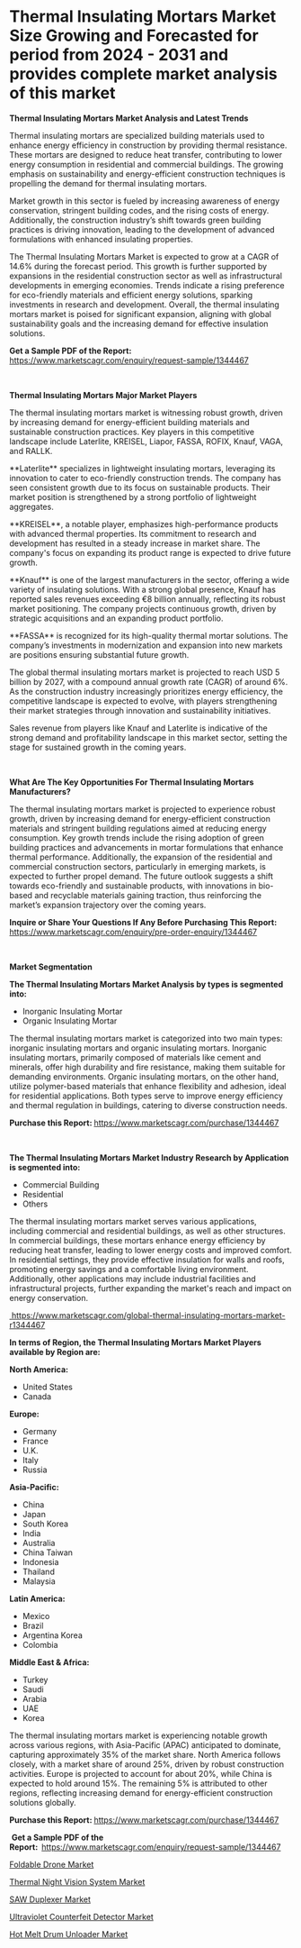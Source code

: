 <p><h1>Thermal Insulating Mortars Market Size Growing and Forecasted for period from 2024 - 2031 and provides complete market analysis of this market</h1></p><p><strong>Thermal Insulating Mortars Market Analysis and Latest Trends</strong></p>
<p><p>Thermal insulating mortars are specialized building materials used to enhance energy efficiency in construction by providing thermal resistance. These mortars are designed to reduce heat transfer, contributing to lower energy consumption in residential and commercial buildings. The growing emphasis on sustainability and energy-efficient construction techniques is propelling the demand for thermal insulating mortars. </p><p>Market growth in this sector is fueled by increasing awareness of energy conservation, stringent building codes, and the rising costs of energy. Additionally, the construction industry’s shift towards green building practices is driving innovation, leading to the development of advanced formulations with enhanced insulating properties. </p><p>The Thermal Insulating Mortars Market is expected to grow at a CAGR of 14.6% during the forecast period. This growth is further supported by expansions in the residential construction sector as well as infrastructural developments in emerging economies. Trends indicate a rising preference for eco-friendly materials and efficient energy solutions, sparking investments in research and development. Overall, the thermal insulating mortars market is poised for significant expansion, aligning with global sustainability goals and the increasing demand for effective insulation solutions.</p></p>
<p><strong>Get a Sample PDF of the Report:&nbsp;</strong> <a href="https://www.marketscagr.com/enquiry/request-sample/1344467?utm_campaign=1284&utm_medium=2&utm_source=Github&utm_content=ia&utm_term=18102024&utm_id=thermal-insulating-mortars">https://www.marketscagr.com/enquiry/request-sample/1344467</a></p>
<p>&nbsp;</p>
<p><strong>Thermal Insulating Mortars Major Market Players</strong></p>
<p><p>The thermal insulating mortars market is witnessing robust growth, driven by increasing demand for energy-efficient building materials and sustainable construction practices. Key players in this competitive landscape include Laterlite, KREISEL, Liapor, FASSA, ROFIX, Knauf, VAGA, and RALLK.</p><p>**Laterlite** specializes in lightweight insulating mortars, leveraging its innovation to cater to eco-friendly construction trends. The company has seen consistent growth due to its focus on sustainable products. Their market position is strengthened by a strong portfolio of lightweight aggregates.</p><p>**KREISEL**, a notable player, emphasizes high-performance products with advanced thermal properties. Its commitment to research and development has resulted in a steady increase in market share. The company's focus on expanding its product range is expected to drive future growth.</p><p>**Knauf** is one of the largest manufacturers in the sector, offering a wide variety of insulating solutions. With a strong global presence, Knauf has reported sales revenues exceeding €8 billion annually, reflecting its robust market positioning. The company projects continuous growth, driven by strategic acquisitions and an expanding product portfolio.</p><p>**FASSA** is recognized for its high-quality thermal mortar solutions. The company’s investments in modernization and expansion into new markets are positions ensuring substantial future growth. </p><p>The global thermal insulating mortars market is projected to reach USD 5 billion by 2027, with a compound annual growth rate (CAGR) of around 6%. As the construction industry increasingly prioritizes energy efficiency, the competitive landscape is expected to evolve, with players strengthening their market strategies through innovation and sustainability initiatives. </p><p>Sales revenue from players like Knauf and Laterlite is indicative of the strong demand and profitability landscape in this market sector, setting the stage for sustained growth in the coming years.</p></p>
<p>&nbsp;</p>
<p><strong>What Are The Key Opportunities For Thermal Insulating Mortars Manufacturers?</strong></p>
<p><p>The thermal insulating mortars market is projected to experience robust growth, driven by increasing demand for energy-efficient construction materials and stringent building regulations aimed at reducing energy consumption. Key growth trends include the rising adoption of green building practices and advancements in mortar formulations that enhance thermal performance. Additionally, the expansion of the residential and commercial construction sectors, particularly in emerging markets, is expected to further propel demand. The future outlook suggests a shift towards eco-friendly and sustainable products, with innovations in bio-based and recyclable materials gaining traction, thus reinforcing the market’s expansion trajectory over the coming years.</p></p>
<p><strong>Inquire or Share Your Questions If Any Before Purchasing This Report:</strong> <a href="https://www.marketscagr.com/enquiry/pre-order-enquiry/1344467?utm_campaign=1284&utm_medium=2&utm_source=Github&utm_content=ia&utm_term=18102024&utm_id=thermal-insulating-mortars">https://www.marketscagr.com/enquiry/pre-order-enquiry/1344467</a></p>
<p>&nbsp;</p>
<p><strong>Market Segmentation</strong></p>
<p><strong>The Thermal Insulating Mortars Market Analysis by types is segmented into:</strong></p>
<p><ul><li>Inorganic Insulating Mortar</li><li>Organic Insulating Mortar</li></ul></p>
<p><p>The thermal insulating mortars market is categorized into two main types: inorganic insulating mortars and organic insulating mortars. Inorganic insulating mortars, primarily composed of materials like cement and minerals, offer high durability and fire resistance, making them suitable for demanding environments. Organic insulating mortars, on the other hand, utilize polymer-based materials that enhance flexibility and adhesion, ideal for residential applications. Both types serve to improve energy efficiency and thermal regulation in buildings, catering to diverse construction needs.</p></p>
<p><strong>Purchase this Report:&nbsp;</strong><a href="https://www.marketscagr.com/purchase/1344467?utm_campaign=1284&utm_medium=2&utm_source=Github&utm_content=ia&utm_term=18102024&utm_id=thermal-insulating-mortars">https://www.marketscagr.com/purchase/1344467</a></p>
<p>&nbsp;</p>
<p><strong>The Thermal Insulating Mortars Market Industry Research by Application is segmented into:</strong></p>
<p><ul><li>Commercial Building</li><li>Residential</li><li>Others</li></ul></p>
<p><p>The thermal insulating mortars market serves various applications, including commercial and residential buildings, as well as other structures. In commercial buildings, these mortars enhance energy efficiency by reducing heat transfer, leading to lower energy costs and improved comfort. In residential settings, they provide effective insulation for walls and roofs, promoting energy savings and a comfortable living environment. Additionally, other applications may include industrial facilities and infrastructural projects, further expanding the market's reach and impact on energy conservation.</p></p>
<p><a href="https://www.marketscagr.com/global-thermal-insulating-mortars-market-r1344467?utm_campaign=1284&utm_medium=2&utm_source=Github&utm_content=ia&utm_term=18102024&utm_id=thermal-insulating-mortars">&nbsp;https://www.marketscagr.com/global-thermal-insulating-mortars-market-r1344467</a></p>
<p><strong>In terms of Region, the Thermal Insulating Mortars Market Players available by Region are:</strong></p>
<p>
    <p> <strong> North America: </strong>
        <ul>
            <li>United States</li>
            <li>Canada</li>
        </ul>
        </p> 
    <p> <strong> Europe: </strong>
        <ul>
            <li>Germany</li>
            <li>France</li>
            <li>U.K.</li>
            <li>Italy</li>
            <li>Russia</li>
        </ul>
        </p> 
    <p> <strong> Asia-Pacific: </strong>
        <ul>
            <li>China</li>
            <li>Japan</li>
            <li>South Korea</li>
            <li>India</li>
            <li>Australia</li>
            <li>China Taiwan</li>
            <li>Indonesia</li>
            <li>Thailand</li>
            <li>Malaysia</li>
        </ul>
        </p> 
    <p> <strong> Latin America: </strong>
        <ul>
            <li>Mexico</li>
            <li>Brazil</li>
            <li>Argentina Korea</li>
            <li>Colombia</li>
        </ul>
        </p> 
    <p> <strong> Middle East & Africa: </strong>
        <ul>
            <li>Turkey</li>
            <li>Saudi</li>
            <li>Arabia</li>
            <li>UAE</li>
            <li>Korea</li>
        </ul>
    </p>
    </p>
<p><p>The thermal insulating mortars market is experiencing notable growth across various regions, with Asia-Pacific (APAC) anticipated to dominate, capturing approximately 35% of the market share. North America follows closely, with a market share of around 25%, driven by robust construction activities. Europe is projected to account for about 20%, while China is expected to hold around 15%. The remaining 5% is attributed to other regions, reflecting increasing demand for energy-efficient construction solutions globally.</p></p>
<p><strong>Purchase this Report: </strong><a href="https://www.marketscagr.com/purchase/1344467?utm_campaign=1284&utm_medium=2&utm_source=Github&utm_content=ia&utm_term=18102024&utm_id=thermal-insulating-mortars">https://www.marketscagr.com/purchase/1344467</a></p>
<p>&nbsp;<strong>Get a Sample PDF of the Report:&nbsp;&nbsp;</strong><a href="https://www.marketscagr.com/enquiry/request-sample/1344467?utm_campaign=1284&utm_medium=2&utm_source=Github&utm_content=ia&utm_term=18102024&utm_id=thermal-insulating-mortars">https://www.marketscagr.com/enquiry/request-sample/1344467</a></p>
<p><strong></strong></p>
<p><p><a href="https://www.linkedin.com/pulse/foldable-drone-market-investigation-industry-evolution-f9cwc?utm_campaign=1284&utm_medium=2&utm_source=Github&utm_content=ia&utm_term=18102024&utm_id=thermal-insulating-mortars">Foldable Drone Market</a></p><p><a href="https://www.linkedin.com/pulse/global-thermal-night-vision-system-industry-analysis-share-njnxc?utm_campaign=1284&utm_medium=2&utm_source=Github&utm_content=ia&utm_term=18102024&utm_id=thermal-insulating-mortars">Thermal Night Vision System Market</a></p><p><a href="https://www.linkedin.com/pulse/saw-duplexer-market-size-growth-trends-statistics-forecasts-yqvnf?utm_campaign=1284&utm_medium=2&utm_source=Github&utm_content=ia&utm_term=18102024&utm_id=thermal-insulating-mortars">SAW Duplexer Market</a></p><p><a href="https://www.linkedin.com/pulse/ultraviolet-counterfeit-detector-market-global-regional-t8w3c?utm_campaign=1284&utm_medium=2&utm_source=Github&utm_content=ia&utm_term=18102024&utm_id=thermal-insulating-mortars">Ultraviolet Counterfeit Detector Market</a></p><p><a href="https://www.linkedin.com/pulse/pioneering-growth-analyzing-global-hot-melt-drum-unloader-market-n3r6c?utm_campaign=1284&utm_medium=2&utm_source=Github&utm_content=ia&utm_term=18102024&utm_id=thermal-insulating-mortars">Hot Melt Drum Unloader Market</a></p></p>